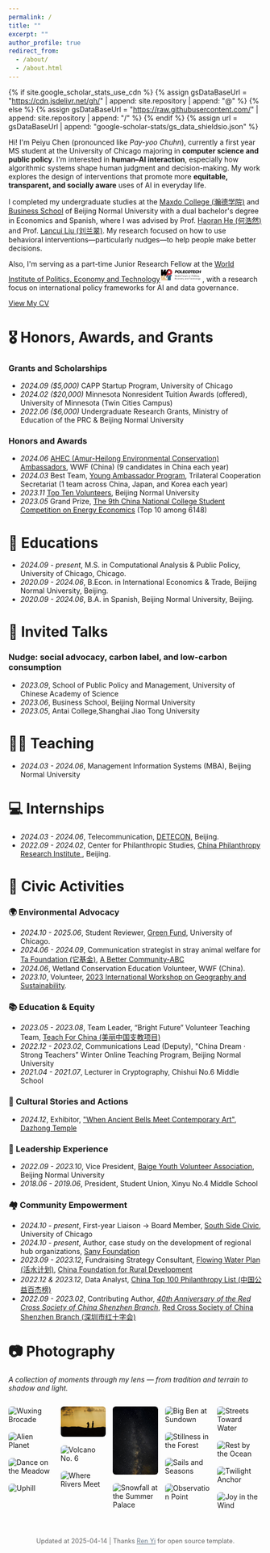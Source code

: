 ```yaml
---
permalink: /
title: ""
excerpt: ""
author_profile: true
redirect_from: 
  - /about/
  - /about.html
---
```


{% if site.google_scholar_stats_use_cdn %}
{% assign gsDataBaseUrl = "https://cdn.jsdelivr.net/gh/" | append: site.repository | append: "@" %}
{% else %}
{% assign gsDataBaseUrl = "https://raw.githubusercontent.com/" | append: site.repository | append: "/" %}
{% endif %}
{% assign url = gsDataBaseUrl | append: "google-scholar-stats/gs_data_shieldsio.json" %}

<span class='anchor' id='about-me'></span>

Hi! I'm Peiyu Chen (pronounced like *Pay-yoo Chuhn*), currently a first year MS student at the University of Chicago majoring in **computer science and public policy**. I'm interested in **human–AI interaction**, especially how algorithmic systems shape human judgment and decision-making. My work explores the design of interventions that promote more **equitable, transparent, and socially aware** uses of AI in everyday life.

I completed my undergraduate studies at the [Maxdo College (瀚德学院)](https://bs.bnu.edu.cn/maxdo/AboutUs/hs/index.html) and [Business School](https://bs.bnu.edu.cn/englishversion/) of Beijing Normal University with a dual bachelor's degree in Economics and Spanish, where I was advised by Prof. [Haoran He (何浩然)](https://bs.bnu.edu.cn/englishversion/facultyresearch/fulltimefaculty/azmsy/119708.html) and Prof. [Lancui Liu (刘兰翠)](https://bs.bnu.edu.cn/englishversion/facultyresearch/fulltimefaculty/azmsy/211965.html). My research focused on how to use behavioral interventions—particularly nudges—to help people make better decisions.

Also, I'm serving as a part-time Junior Research Fellow at the [World Institute of Politics, Economy and Technology](https://wpet.org.cn/)<img src='./images/wpet.png' style='width: 6em;'>, with a research focus on international policy frameworks for AI and data governance.

<a href="/assets/files/cv_peiyu_chen.pdf" target="_blank" class="btn btn-primary">View My CV</a>

<!--
# 🔥 News
- *2022.02*: &nbsp;🎉🎉 Lorem ipsum dolor sit amet, consectetur adipiscing elit. Vivamus ornare aliquet ipsum, ac tempus justo dapibus sit amet. 
- *2022.02*: &nbsp;🎉🎉 Lorem ipsum dolor sit amet, consectetur adipiscing elit. Vivamus ornare aliquet ipsum, ac tempus justo dapibus sit amet. 


# 📝 Publications 

<div class='paper-box'><div class='paper-box-image'><div><div class="badge">CVPR 2016</div><img src='images/500x300.png' alt="sym" width="100%"></div></div>
<div class='paper-box-text' markdown="1">

[Deep Residual Learning for Image Recognition](https://openaccess.thecvf.com/content_cvpr_2016/papers/He_Deep_Residual_Learning_CVPR_2016_paper.pdf)

**Kaiming He**, Xiangyu Zhang, Shaoqing Ren, Jian Sun

[**Project**](https://scholar.google.com/citations?view_op=view_citation&hl=zh-CN&user=DhtAFkwAAAAJ&citation_for_view=DhtAFkwAAAAJ:ALROH1vI_8AC) <strong><span class='show_paper_citations' data='DhtAFkwAAAAJ:ALROH1vI_8AC'></span></strong>
- Lorem ipsum dolor sit amet, consectetur adipiscing elit. Vivamus ornare aliquet ipsum, ac tempus justo dapibus sit amet. 
</div>
</div>

- [Lorem ipsum dolor sit amet, consectetur adipiscing elit. Vivamus ornare aliquet ipsum, ac tempus justo dapibus sit amet](https://github.com), A, B, C, **CVPR 2020**
-->

# 🎖 Honors, Awards, and Grants
### Grants and Scholarships
- *2024.09 ($5,000)* CAPP Startup Program, University of Chicago
- *2024.02 ($20,000)* Minnesota Nonresident Tuition Awards (offered), University of Minnesota (Twin Cities Campus)
- *2022.06 ($6,000)* Undergraduate Research Grants, Ministry of Education of the PRC & Beijing Normal University

### Honors and Awards
- *2024.06* [AHEC (Amur-Heilong Environmental Conservation) Ambassadors](https://www.wwfchina.org/news-detail?id=2254&type=3), WWF (China) (9 candidates in China each year)
- *2024.03* Best Team, [Young Ambassador Program](https://tyen.tcs-asia.org/program/3), Trilateral Cooperation Secretariat (1 team across China, Japan, and Korea each year)
- *2023.11* [Top Ten Volunteers](https://youth.bnu.edu.cn/jstx/95c9f4db301e48d29bfd3583c17955a4.html), Beijing Normal University
- *2023.05* Grand Prize, [The 9th China National College Student Competition on Energy Economics](http://energy.qibebt.ac.cn/eneco/contribution/index.html#/newsDetail?id=9d66d0a0-f870-11ed-9cd6-4baac5585629&activeTab=1&select=9) (Top 10 among 6148)

# 📖 Educations
- *2024.09 - present*, M.S. in Computational Analysis & Public Policy, University of Chicago, Chicago. 
- *2020.09 - 2024.06*, B.Econ. in International Economics & Trade, Beijing Normal University, Beijing.
- *2020.09 - 2024.06*, B.A. in Spanish, Beijing Normal University, Beijing.  

# 💬 Invited Talks
### Nudge: social advocacy, carbon label, and low-carbon consumption
- *2023.09*, School of Public Policy and Management, University of Chinese Academy of Science
- *2023.06*, Business School, Beijing Normal University
- *2023.05*, Antai College,Shanghai Jiao Tong University

# 🧑‍🏫 Teaching
- *2024.03 - 2024.06*, Management Information Systems (MBA), Beijing Normal University

# 💻 Internships
- *2024.03 - 2024.06*, Telecommunication, [DETECON](https://www.detecon.com/en/about-us/locations/detecon-china), Beijing.
- *2022.09 - 2024.02*, Center for Philanthropic Studies, [China Philanthropy Research Institute ](http://www.bnu1.org/), Beijing.

# 🤝 Civic Activities
### 🌍 Environmental Advocacy
- *2024.10 - 2025.06*, Student Reviewer,  [Green Fund](https://climate.uchicago.edu/green-fund/), University of Chicago.
- *2024.06 - 2024.09*, Communication strategist in stray animal welfare for [Ta Foundation (它基金)](https://www.tajijin.cn/home), [A Better Community-ABC](https://www.theabconline.org/about)
- *2024.06*, Wetland Conservation Education Volunteer, WWF (China).
- *2023.10*, Volunteer, [2023 International Workshop on Geography and Sustainability](https://geosus2023.scievent.com/).

### 📚 Education & Equity
- *2023.05 - 2023.08*, Team Leader, “Bright Future” Volunteer Teaching Team, [Teach For China (美丽中国支教项目)](http://www.meilizhongguo.org/)
- *2022.12 - 2023.02*, Communications Lead (Deputy), "China Dream · Strong Teachers” Winter Online Teaching Program, Beijing Normal University
- *2021.04 - 2021.07*, Lecturer in Cryptography, Chishui No.6 Middle School

### 🏮 Cultural Stories and Actions
- *2024.12*, Exhibitor, ["When Ancient Bells Meet Contemporary Art"](https://wwj.beijing.gov.cn/bjww/wwjzzcslm/1729028/1729037/1729027/543485007/index.html), [Dazhong Temple](https://en.wikipedia.org/wiki/Big_Bell_Temple)

### 🌟 Leadership Experience
- *2022.09 - 2023.10*, Vice President, [Baige Youth Volunteer Association](https://baike.baidu.com/item/%E5%8C%97%E4%BA%AC%E5%B8%88%E8%8C%83%E5%A4%A7%E5%AD%A6%E7%99%BD%E9%B8%BD%E9%9D%92%E5%B9%B4%E5%BF%97%E6%84%BF%E8%80%85%E5%8D%8F%E4%BC%9A/4469857), Beijing Normal University
- *2018.06 - 2019.06*, President, Student Union, Xinyu No.4 Middle School

### 🏘️ Community Empowerment
- *2024.10 - present*, First-year Liaison → Board Member, [South Side Civic](https://uchicago.presence.io/organization/south-side-civic), University of Chicago
- *2024.10 - present*, Author, case study on the development of regional hub organizations, [Sany Foundation](http://www.sanyfoundation.org/)
- *2023.09 - 2023.12*, Fundraising Strategy Consultant, [Flowing Water Plan (活水计划)](https://www.cfpa.org.cn/project/GNProjectDetail.aspx?id=110), [China Foundation for Rural Development](https://www.cfpa.org.cn/index.aspx)
- *2022.12 & 2023.12*, Data Analyst, [China Top 100 Philanthropy List (中国公益百杰榜)](https://cn.chinadaily.com.cn/a/202402/02/WS65bc50d4a31026469ab1732d.html)
- *2022.09 - 2023.02*, Contributing Author, [*40th Anniversary of the Red Cross Society of China Shenzhen Branch*](https://baike.baidu.com/item/%E6%B7%B1%E5%9C%B3%E7%BA%A2%E5%8D%81%E5%AD%97%E4%BC%9A40%E5%B9%B4/64044519), [Red Cross Society of China Shenzhen Branch (深圳市红十字会)](https://www.szredcross.org.cn/main/)

# 📷 Photography  
*A collection of moments through my lens — from tradition and terrain to shadow and light.*

<div class="masonry-gallery">
  <div class="photo-item">
    <img src="/images/photography/“五星出东方利中国”锦护膊.png" alt="Wuxing Brocade">
    <div class="caption"><strong>“Wuxing Brings Prosperity to China” Brocade</strong><br>A rare piece of ancient Central Asian textile art, woven with auspicious Han characters.</div>
  </div>
  <div class="photo-item">
    <img src="/images/photography/异域星球_叶风.png" alt="Alien Planet">
    <div class="caption"><strong>Alien Planet</strong><br>Dark stone folds like waves; a lone traveler crosses through strangeness and awe.</div>
  </div>
  <div class="photo-item">
    <img src="/images/photography/在草地上起舞.jpg" alt="Dance on the Meadow">
    <div class="caption"><strong>Dance on the Meadow</strong><br>A fleeting motion among clouds and flowers — freedom, caught midair.</div>
  </div>
  <div class="photo-item">
    <img src="/images/photography/登山时刻.jpg" alt="Uphill">
    <div class="caption"><strong>Uphill</strong><br>Among ancient firs and craggy ridges, steps pulse upward toward sky and silence.</div>
  </div>
  <div class="photo-item">
    <img src="/images/photography/落日剪影.jpg" alt="Silhouettes at Dusk">
    <div class="caption"><strong>Silhouettes at Dusk</strong><br>Two wanderers in the sand watch the desert swallow the sun.</div>
  </div>
  <div class="photo-item">
    <img src="/images/photography/6号火山.jpg" alt="Volcano No. 6">
    <div class="caption"><strong>Volcano No. 6</strong><br>A silent crater looms under a glass-blue sky — layers of ancient fire frozen in time.</div>
  </div>
  <div class="photo-item">
    <img src="/images/photography/黄洮交汇.jpg" alt="Where Rivers Meet">
    <div class="caption"><strong>Where Rivers Meet</strong><br>Amber and teal collide in motion — a geographic pulse captured from the sky.</div>
  </div>
  <div class="photo-item">
    <img src="/images/photography/银河1.jpg" alt="Milky Way">
    <div class="caption"><strong>Milky Way</strong><br>Galaxies draped above the horizon. An unfathomable silence fills the dark.</div>
  </div>
  <div class="photo-item">
    <img src="/images/photography/颐和园.jpg" alt="Snowfall at the Summer Palace">
    <div class="caption"><strong>Snowfall at the Summer Palace</strong><br>Curved roofs wear snow like calligraphy — layered silence in imperial winter.</div>
  </div>
  <div class="photo-item">
    <img src="/images/photography/落日下的大本钟.JPG" alt="Big Ben at Sundown">
    <div class="caption"><strong>Big Ben at Sundown</strong><br>A storm-lit dusk frames London’s silhouette — time, waiting in golden shadow.</div>
  </div>
  <div class="photo-item">
    <img src="/images/photography/林中树桩.jpg" alt="Stillness in the Forest">
    <div class="caption"><strong>Stillness in the Forest</strong><br>Wrapped in green and silence, one sits where a tree once stood.</div>
  </div>
  <div class="photo-item">
    <img src="/images/photography/码头与公园.jpg" alt="Sails and Seasons">
    <div class="caption"><strong>Sails and Seasons</strong><br>Anchored boats float beneath golden leaves — harbor and horizon in harmony.</div>
  </div>
  <div class="photo-item">
    <img src="/images/photography/湖中建筑.jpg" alt="Observation Point">
    <div class="caption"><strong>Observation Point</strong><br>A dome-shaped eye gazes across the lake — stillness beneath layers of blue.</div>
  </div>
  <div class="photo-item">
    <img src="/images/photography/湖边与路.jpg" alt="Streets Toward Water">
    <div class="caption"><strong>Streets Toward Water</strong><br>Urban motion slows as roads dissolve into trees, into shore, into quiet.</div>
  </div>
  <div class="photo-item">
    <img src="/images/photography/长眠.jpg" alt="Rest by the Ocean">
    <div class="caption"><strong>Rest by the Ocean</strong><br>Between crosses and the tide, a glimpse of peace beyond the wall.</div>
  </div>
  <div class="photo-item">
    <img src="/images/photography/帆船与海.jpg" alt="Twilight Anchor">
    <div class="caption"><strong>Twilight Anchor</strong><br>A lone mast lingers in the sea — dusk cradles its final light.</div>
  </div>
  <div class="photo-item">
    <img src="/images/photography/草地.jpg" alt="Joy in the Wind">
    <div class="caption"><strong>Joy in the Wind</strong><br>With arms wide and laughter rising, a moment spins skyward in flight.</div>
  </div>
</div>

<style>
.masonry-gallery {
  column-count: 5;
  column-gap: 1em;
  margin-top: 2em;
}

.photo-item {
  position: relative;
  display: inline-block;
  width: 100%;
  margin-bottom: 1em;
  transition: transform 0.3s ease;
  overflow: hidden;
}

.photo-item img {
  width: 100%;
  display: block;
  border-radius: 6px;
  transition: transform 0.3s ease;
}

.photo-item:hover img {
  transform: scale(1.03);
}

.caption {
  position: absolute;
  bottom: 0;
  left: 0;
  width: 100%;
  padding: 0.8em;
  background: rgba(0, 0, 0, 0.6);
  color: #fff;
  font-size: 0.9em;
  line-height: 1.4em;
  opacity: 0;
  transition: opacity 0.3s ease;
  border-radius: 0 0 6px 6px;
}

.photo-item:hover .caption {
  opacity: 1;
}

@media (max-width: 768px) {
  .masonry-gallery {
    column-count: 1;
  }
}
</style>

<p style="font-size: 0.9em; color: #666; text-align: center; margin-top: 3em;">
  Updated at 2025-04-14 | Thanks <a href="https://github.com/RayeRen/rayeren.github.io/tree/main" target="_blank" style="color: #708090; text-decoration: underline;">Ren Yi</a> for open source template.
</p>

